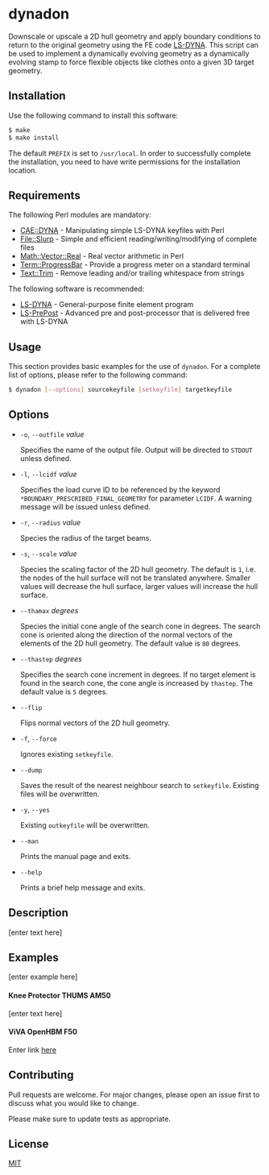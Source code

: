 # dynadon

Downscale or upscale a 2D hull geometry and apply boundary conditions to return to the original geometry using the FE code [LS-DYNA](https://www.lstc.com/products/ls-dyna).  This script can be used to implement a dynamically evolving geometry as a dynamically evolving stamp to force flexible objects like clothes onto a given 3D target geometry.



## Installation

Use the following command to install this software:

```bash
$ make
$ make install
```

The default `PREFIX` is set to `/usr/local`.  In order to successfully complete the installation, you need to have write permissions for the installation location.



## Requirements

The following Perl modules are mandatory:

+ [CAE::DYNA](https://github.com/mboljen/cae-dyna-perl) - Manipulating simple LS-DYNA keyfiles with Perl
+ [File::Slurp](https://metacpan.org/pod/File::Slurp) - Simple and efficient reading/writing/modifying of complete files
+ [Math::Vector::Real](https://metacpan.org/pod/Math::Vector::Real) - Real vector arithmetic in Perl
+ [Term::ProgressBar](https://metacpan.org/pod/Term::ProgressBar) - Provide a progress meter on a standard terminal
+ [Text::Trim](https://metacpan.org/pod/Text::Trim) - Remove leading and/or trailing whitespace from strings

The following software is recommended:

+ [LS-DYNA](https://www.lstc.com/products/ls-dyna) - General-purpose finite element program
+ [LS-PrePost](https://www.lstc.com/products/ls-prepost) - Advanced pre and post-processor that is delivered free with LS-DYNA



## Usage

This section provides basic examples for the use of `dynadon`.  For a complete list of options, please refer to the following command:

```bash
$ dynadon [--options] sourcekeyfile [setkeyfile] targetkeyfile
```


## Options

+ `-o`, `--outfile` _value_

  Specifies the name of the output file.  Output will be directed to `STDOUT` unless defined.

+ `-l`, `--lcidf` _value_

  Specifies the load curve ID to be referenced by the keyword `*BOUNDARY_PRESCRIBED_FINAL_GEOMETRY` for parameter `LCIDF`.  A warning message will be issued unless defined.

+ `-r`, `--radius` _value_

  Species the radius of the target beams.

+ `-s`, `--scale` _value_

  Species the scaling factor of the 2D hull geometry.  The default is `1`, i.e. the nodes of the hull surface will not be translated anywhere.  Smaller values will decrease the hull surface, larger values will increase the hull surface.

+ `--thamax` _degrees_

  Species the initial cone angle of the search cone in degrees.  The search cone is oriented along the direction of the normal vectors of the elements of the 2D hull geometry.  The default value is `80` degrees.

+ `--thastep` _degrees_

  Specifies the search cone increment in degrees.  If no target element is found in the search cone, the cone angle is increased by `thastep`.  The default value is `5` degrees.

+ `--flip`

  Flips normal vectors of the 2D hull geometry.

+ `-f`, `--force`

  Ignores existing `setkeyfile`.

+ `--dump`

  Saves the result of the nearest neighbour search to `setkeyfile`.  Existing files will be overwritten.

+ `-y`, `--yes`

  Existing `outkeyfile` will be overwritten.

+ `--man`

  Prints the manual page and exits.

+ `--help`

  Prints a brief help message and exits.



## Description

[enter text here]



## Examples

[enter example here]


#### Knee Protector THUMS AM50

[enter text here]

#### ViVA OpenHBM F50

Enter link [here](https://www.chalmers.se/en/projects/Pages/OpenHBM.aspx)



## Contributing

Pull requests are welcome. For major changes, please open an issue first to discuss what you would like to change.

Please make sure to update tests as appropriate.



## License

[MIT](https://choosealicense.com/licenses/mit/)
